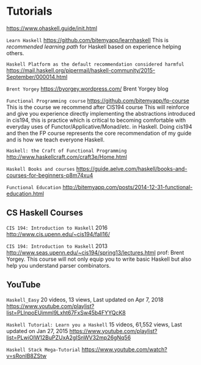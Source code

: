 # Tutorials


https://www.ohaskell.guide/init.html



`Learn Haskell`
https://github.com/bitemyapp/learnhaskell
This is *recommended learning path* for Haskell based on experience helping others.

`Haskell Platform as the default recommendation	considered harmful`
https://mail.haskell.org/pipermail/haskell-community/2015-September/000014.html

`Brent Yorgey`
https://byorgey.wordpress.com/
Brent Yorgey blog

`Functional Programming course`
https://github.com/bitemyapp/fp-course
This is the course we recommend after CIS194 course
This will reinforce and give you experience directly implementing the abstractions introduced in cis194, this is practice which is critical to becoming comfortable with everyday uses of Functor/Applicative/Monad/etc. in Haskell. Doing cis194 and then the FP course represents the core recommendation of my guide and is how we teach everyone Haskell.

`Haskell: the Craft of Functional Programming`
http://www.haskellcraft.com/craft3e/Home.html


`Haskell Books and courses`
https://guide.aelve.com/haskell/books-and-courses-for-beginners-p8m74xu4

`Functional Education`
http://bitemyapp.com/posts/2014-12-31-functional-education.html


## CS Haskell Courses

`CIS 194: Introduction to Haskell` 2016
http://www.cis.upenn.edu/~cis194/fall16/

`CIS 194: Introduction to Haskell` 2013
http://www.seas.upenn.edu/~cis194/spring13/lectures.html
prof: Brent Yorgey. This course will not only equip you to write basic Haskell but also help you understand parser combinators.


## YouTube

`Haskell_Easy`
20 videos, 13 views, Last updated on Apr 7, 2018
https://www.youtube.com/playlist?list=PLlnpoEUimml9Lxht67FxSw45b4FYYQcK8

`Haskell Tutorial: Learn you a Haskell`
15 videos, 61,552 views, Last updated on Jan 27, 2015
https://www.youtube.com/playlist?list=PLwiOlW12BuPZUxA2gISnWV32mp26gNq56

`Haskell Stack Mega-Tutorial`
https://www.youtube.com/watch?v=sRonIB8ZStw
